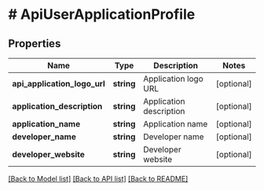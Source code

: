 # # ApiUserApplicationProfile

## Properties

Name | Type | Description | Notes
------------ | ------------- | ------------- | -------------
**api_application_logo_url** | **string** | Application logo URL | [optional]
**application_description** | **string** | Application description | [optional]
**application_name** | **string** | Application name | [optional]
**developer_name** | **string** | Developer name | [optional]
**developer_website** | **string** | Developer website | [optional]

[[Back to Model list]](../../README.md#models) [[Back to API list]](../../README.md#endpoints) [[Back to README]](../../README.md)
